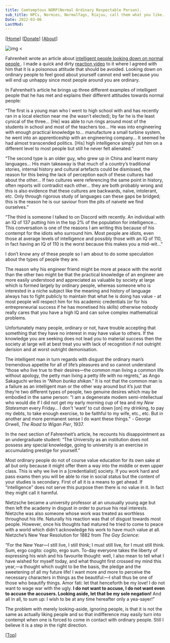 ```yaml
---
title: Comtemptous NORP(Normal Ordinary Respectable Person).
sub_title: NPCs, Normies, Normalfags, Riajuu, call them what you like. What's wrong with them?
Date: 2022-03-06
LastMod:
---
```


[[Home](https://otaking.xyz/)] [[Donate](https://patreon.com/denpa)] [[About](https://otaking.xyz/about.html)]

![img <](/images/random/what-is-normal.jpg)

Fahrenheit wrote an article about [intelligent people looking down on normal people ](https://fahrenheights.neocities.org/IntelligenceContemptuous.html). I made a quick and dirty [reaction video](https://www.youtube.com/watch?v=zwcPAs89g18) to it where I agreed with him that it is a poisonous attitude that should be avoided. Looking down on ordinary people to feel good about yourself cannot end well because you will end up unhappy since most people around you are ordinary.

In Fahrenheit’s article he brings up three different examples of intelligent people that he has met and explains their different attitudes towards normal people:

“The first is a young man who I went to high school with and has recently ran in a local election near me (he wasn’t elected); by far he is the least cynical of the three... [He] was able to run rings around most of the students in school and most of the teachers too… He was into engineering with enough practical knowledge to… manufacture a small turbine system, he went into an apprenticeship with an engineering company… It seemed he had almost transcended politics. [His] high intelligence simply put him on a different level to most people but still he never felt alienated.”

“The second type is an older guy, who grew up in China and learnt many languages… His main takeaway is that much of a country’s traditional stories, internal history and cultural artefacts could be dismissed, the reason for this being the lack of perception each of these cultures had about the other… If two cultures were referencing the same point in history, often reports will contradict each other… they are both probably wrong and this is also evidence that these cultures are backwards, naïve, intolerant, etc. Only through rigorous study of languages can these gaps be bridged; this is the reason he is our saviour from the pits of naiveté we find ourselves.”

“The third is someone I talked to on Discord with recently. An individual with an IQ of 137 putting him in the top 2% of the population for intelligence… This conversation is one of the reasons I am writing this because of his contempt for the idiots who surround him. Most people are idiots, even those at average levels of intelligence and possibly those with an IQ of 110, in fact having an IQ of 110 is the worst because this makes you a mid-wit...”

I don’t know any of these people so I am about to do some speculation about the types of people they are.

The reason why his engineer friend might be more at peace with the world than the other two might be that the practical knowledge of an engineer are more easily understood and appreciated as valuable by society at large which is formed largely by ordinary people, whereas someone who is interested in a niche subject like the meaning and history of language always has to fight publicly to maintain that what he is doing has value - at most people will respect him for his academic credentials (or for his entrepreneurial success if he has monetised his skills) otherwise nobody really cares that you have a high IQ and can solve complex mathematical problems.

Unfortunately many people, ordinary or not, have trouble accepting that something that they have no interest in may have value to others. If the knowledge you are seeking does not lead you to material success then the society at large will at best treat you with lack of recognition if not outright derision and at worst outright demonisation.

The intelligent man in turn regards with disgust the ordinary man’s tremendous appetite for all of life’s pleasures and so cannot understand “those who live true to their desires—the common man living a common life without apology, the petty man living a petty life with no regrets,” as Ango Sakaguchi writes in “_Nihon bunka shikan_.” It is not that the common man is a failure as an intelligent man or the other way around but it’s just that they’re two different types of people, two genuine desires which may be embodied in the same person:
"I am a degenerate modem semi-intellectual who would die if I did not get my early morning cup of tea and my _New Statesman_ every Friday… I don't ‘want’ to cut down [on] my drinking, to pay my debts, to take enough exercise, to be faithful to my wife, etc., etc. But in another and more permanent sense I do want these things." - George Orwell, _The Road to Wigan Pier_, 1937.

In the next section of Fahrenheit’s article, he recounts his disappointment as an undergraduate student: “The University as an institution does not possess any special knowledge, going to university is an exercise in accumulating prestige for yourself.”

Most ordinary people do not of course value education for its own sake at all but only because it might offer them a way into the middle or even upper class. This is why we live in a [credentialist] society. If you work hard and pass exams then you will be able to rise in social status but the content of your studies is secondary. First of all it is a means to get ahead. If “intelligence” does not serve this purpose then there is no value in it. In fact they might call it harmful.

Nietzsche became a university professor at an unusually young age but then left the academy in disgust in order to pursue his real interests. Nietzche was also someone whose work was treated as worthless throughout his life. Naturally his reaction was that of disgust towards most people. However, once his thoughts had matured he tried to come to peace with a world which didn’t acknowledge his work to have much value at all.
Nietzche’s New Year Resolution for 1882 from _The Gay Science_:

“For the New Year—I still live, I still think; I must still live, for I must still think. Sum, ergo cogito: cogito, ergo sum. To-day everyone takes the liberty of expressing his wish and his favourite thought: well, I also mean to tell what I have wished for myself today, and what thought first crossed my mind this year,—a thought which ought to be the basis, the pledge and the sweetening of all my future life! I want more and more to perceive the necessary characters in things as the beautiful:—I shall thus be one of those who beautify things. Amor fati: let that henceforth be my love! I do not want to wage war with the ugly. **I do not want to accuse, I do not want even to accuse the accusers. Looking aside, let that be my sole negation!** And all in all, to sum up: I wish to be at any time hereafter only a yea-sayer!”

The problem with merely looking-aside, ignoring people, is that it is not the same as actually liking people and so that indifference may easily turn into contempt when one is forced to come in contact with ordinary people. Still I believe it is a step in the right direction.

[[Top](https://otaking.xyz/random/comtemptous-norp.html#top)]
